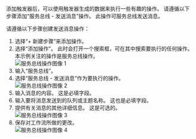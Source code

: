 添加触发器后，可以使用触发器生成的数据来执行一些有趣的操作。 请遵循以下步骤添加“服务总线 - 发送消息”操作。 此操作可服务总线发送消息。  

请遵循以下步骤创建发送消息操作：  

1. 选择“+ 新建步骤”来添加操作。  
2. 选择“添加操作”。 此时会打开一个搜索框，可在其中搜索要执行的任何操作。 本示例关注的操作是服务总线操作。    
   ![服务总线操作图像 1](./media/connectors-create-api-servicebus/action-1.png)   
3. 输入“服务总线”。  
4. 选择“服务总线 - 发送消息”作为要执行的操作。  
   ![服务总线操作图像 2](./media/connectors-create-api-servicebus/action-2.png)    
5. 输入消息的内容。 这是必填字段。  
6. 输入要将消息发送到的队列或主题名称。 这也是必填字段。   
7. 提供有关消息的其他详细信息。 这是可选的。     
   ![服务总线操作图像 3](./media/connectors-create-api-servicebus/action-3.png)    
8. 保存对工作流所做的更改。   
   ![服务总线操作图像 4](./media/connectors-create-api-servicebus/action-4.png)     

